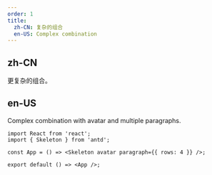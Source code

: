 ```yaml
---
order: 1
title:
  zh-CN: 复杂的组合
  en-US: Complex combination
---
```


## zh-CN

更复杂的组合。

## en-US

Complex combination with avatar and multiple paragraphs.

```tsx
import React from 'react';
import { Skeleton } from 'antd';

const App = () => <Skeleton avatar paragraph={{ rows: 4 }} />;

export default () => <App />;
```
